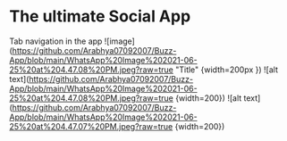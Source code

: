 # The ultimate Social App
Tab navigation in the app
![image](https://github.com/Arabhya07092007/Buzz-App/blob/main/WhatsApp%20Image%202021-06-25%20at%204.47.08%20PM.jpeg?raw=true "Title" {width=200px })
![alt text](https://github.com/Arabhya07092007/Buzz-App/blob/main/WhatsApp%20Image%202021-06-25%20at%204.47.08%20PM.jpeg?raw=true {width=200})
![alt text](https://github.com/Arabhya07092007/Buzz-App/blob/main/WhatsApp%20Image%202021-06-25%20at%204.47.07%20PM.jpeg?raw=true {width=200})
